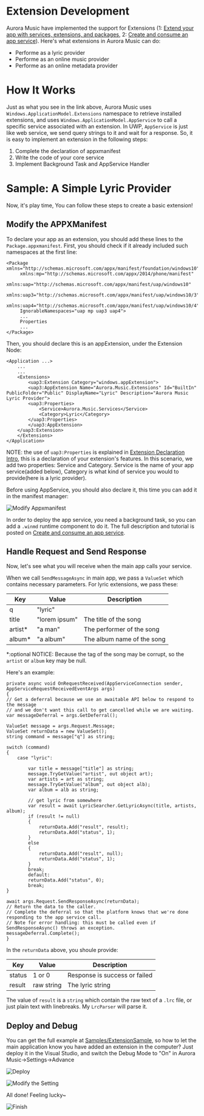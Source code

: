 
# Extension Development

Aurora Music have implemented the support for Extensions (1: [Extend your app with services, extensions, and packages][1], 2: [Create and consume an app service][2]). Here's what extensions in Aurora Music can do:

 - Performe as a lyric provider
 - Performe as an online music provider
 - Performe as an online metadata provider

# How It Works
Just as what you see in the link above, Aurora Music uses `Windows.ApplicationModel.Extensions` namespace to retrieve installed extensions, and uses `Windows.ApplicationModel.AppService` to call a specific service associated with an extension. In UWP, `AppService` is just like web service, we send query strings to it and wait for a response. So, it is easy to implement an extension in the following steps:

 1. Complete the declaration of appxmanifest
 2. Write the code of your core service
 3. Implement Background Task and AppService Handler
 
# Sample: A Simple Lyric Provider
Now, it's play time, You can follow these steps to create a basic extension!

## Modify the APPXManifest ##
To declare your app as an extension, you should add these lines to the `Package.appxmanifest`. First, you should check if it already included such namespaces at the first line:

    <Package xmlns="http://schemas.microsoft.com/appx/manifest/foundation/windows10"
	     xmlns:mp="http://schemas.microsoft.com/appx/2014/phone/manifest"
	     xmlns:uap="http://schemas.microsoft.com/appx/manifest/uap/windows10" 
	     xmlns:uap3="http://schemas.microsoft.com/appx/manifest/uap/windows10/3" 
	     xmlns:uap4="http://schemas.microsoft.com/appx/manifest/uap/windows10/4" 
	     IgnorableNamespaces="uap mp uap3 uap4">
		 ...
		 Properties
		 ...
	</Package>

Then, you should declare this is an appExtension, under the Extension Node:

	<Application ...>
	    ...
	    ...
	    <Extensions>
	        <uap3:Extension Category="windows.appExtension">
		    <uap3:AppExtension Name="Aurora.Music.Extensions" Id="BuiltIn" PublicFolder="Public" DisplayName="Lyric" Description="Aurora Music Lyric Provider">
			<uap3:Properties>
			    <Service>Aurora.Music.Services</Service>
			    <Category>Lyric</Category>
			</uap3:Properties>
		    </uap3:AppExtension>
		</uap3:Extension>
	    </Extensions>
	</Application>

NOTE: the use of `uap3:Properties` is explained in [Extension Declaration Intro][3], this is a declaration of your extension's features.
In this scenario, we add two properties: Service and Category. Service is the name of your app service(added below), Category is what kind of service you would to provide(here is a lyric provider).

Before using AppService, you should also declare it, this time you can add it in the manifest manager:


![Modify Appxmanifest](https://i.loli.net/2017/11/26/5a199c3267f59.png "Add the AppService Declaration")


In order to deploy the app service, you need a background task, so you can add a `.winmd` runtime component to do it. The full description and tutorial is posted on [Create and consume an app service][2].

## Handle Request and Send Response ##
Now, let's see what you will receive when the main app calls your service.

When we call `SendMessageAsync` in main app, we pass a `ValueSet` which contains necessary parameters. For lyric extensions, we pass these:


| Key	 | Value   | Description  |
| ------ | ------- | ------------ |
| q  |"lyric"||
| title	|"lorem ipsum"| The title of the song |
| artist\* | "a man" | The performer of the song |
| album\*  | "a album" | The album name of the song |
 
 
\*:optional
NOTICE: Because the tag of the song may be corrupt, so the `artist` or `album` key may be null.

Here's an example:


    private async void OnRequestReceived(AppServiceConnection sender, AppServiceRequestReceivedEventArgs args)
    {
	// Get a deferral because we use an awaitable API below to respond to the message
	// and we don't want this call to get cancelled while we are waiting.
	var messageDeferral = args.GetDeferral();

	ValueSet message = args.Request.Message;
	ValueSet returnData = new ValueSet();
	string command = message["q"] as string;

	switch (command)
	{
		case "lyric":

			var title = message["title"] as string;
			message.TryGetValue("artist", out object art);
			var artists = art as string;
			message.TryGetValue("album", out object alb);
			var album = alb as string;

			// get lyric from somewhere
			var result = await LyricSearcher.GetLyricAsync(title, artists, album);
			if (result != null)
			{
				returnData.Add("result", result);
				returnData.Add("status", 1);
			}
			else
			{
				returnData.Add("result", null);
				returnData.Add("status", 1);
			}
			break;
			default:
			returnData.Add("status", 0);
			break;
	}

	await args.Request.SendResponseAsync(returnData);
	// Return the data to the caller.
	// Complete the deferral so that the platform knows that we're done responding to the app service call.
	// Note for error handling: this must be called even if SendResponseAsync() throws an exception.
	messageDeferral.Complete();
    }


In the `returnData` above, you shoule provide:


| Key  | Value  | Description  |
| ------ | ------- | ----------- |
| status | 1 or 0  | Response is success or failed |
| result | raw string | The lyric string |



The value of `result` is a `string` which contain the raw text of a `.lrc` file, or just plain text with linebreaks. My `LrcParser` will parse it.

## Deploy and Debug ##
You can get the full example at [Samples/ExtensionSample][4], so how to let the main application know you have added an extension in the computer? Just deploy it in the Visual Studio, and switch the Debug Mode to "On" in Aurora Music->Settings->Advance


![Deploy](https://i.loli.net/2017/11/26/5a199c3267f59.png "Deploy in Visual Studio")


![Modify the Setting](https://i.loli.net/2017/11/26/5a199c3267f59.png "Enable the Debug Mode")


All done! Feeling lucky~


![Finish](https://i.loli.net/2017/11/26/5a199c3267f59.png "Works Well")



  [1]: https://docs.microsoft.com/en-us/windows/uwp/launch-resume/extend-your-app-with-services-extensions-packages
  [2]: https://docs.microsoft.com/en-us/windows/uwp/launch-resume/how-to-create-and-consume-an-app-service
  [3]: /Extension%20Declaration%20Intro.md
  [4]: ../../Samples/ExtensionSample
